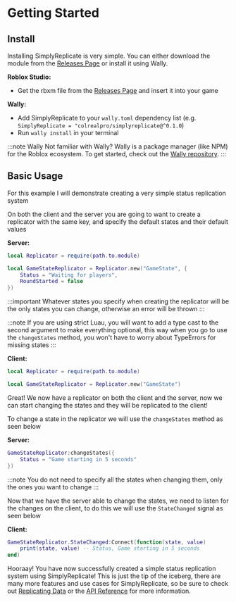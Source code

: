 # Getting Started

## Install

Installing SimplyReplicate is very simple. You can either download the module from the [Releases Page](https://github.com/ColRealPro/SimplyReplicate/releases) or install it using Wally.

**Roblox Studio:**
- Get the rbxm file from the [Releases Page](https://github.com/ColRealPro/SimplyReplicate/releases) and insert it into your game

**Wally:**
- Add SimplyReplicate to your `wally.toml` dependency list (e.g. `SimplyReplicate = "colrealpro/simplyreplicate@^0.1.0`)
- Run `wally install` in your terminal

:::note Wally
Not familiar with Wally? Wally is a package manager (like NPM) for the Roblox ecosystem.
To get started, check out the [Wally repository](https://github.com/UpliftGames/wally).
:::

## Basic Usage

For this example I will demonstrate creating a very simple status replication system

On both the client and the server you are going to want to create a replicator with the same key, and specify the default states and their default values

**Server:**
```lua
local Replicator = require(path.to.module)

local GameStateReplicator = Replicator.new("GameState", {
	Status = "Waiting for players",
	RoundStarted = false
})
```

:::important
Whatever states you specify when creating the replicator will be the only states you can change, otherwise an error will be thrown
:::

:::note
If you are using strict Luau, you will want to add a type cast to the second argument to make everything optional, this way when you go to use the `changeStates` method, you won't have to worry about TypeErrors for missing states
:::

**Client:**
```lua
local Replicator = require(path.to.module)

local GameStateReplicator = Replicator.new("GameState")
```

Great! We now have a replicator on both the client and the server, now we can start changing the states and they will be replicated to the client!

To change a state in the replicator we will use the `changeStates` method as seen below

**Server:**
```lua
GameStateReplicator:changeStates({
	Status = "Game starting in 5 seconds"
})
```

:::note
You do not need to specify all the states when changing them, only the ones you want to change
:::

Now that we have the server able to change the states, we need to listen for the changes on the client, to do this we will use the `StateChanged` signal as seen below

**Client:**
```lua
GameStateReplicator.StateChanged:Connect(function(state, value)
	print(state, value) -- Status, Game starting in 5 seconds
end)
```

Hooraay! You have now successfully created a simple status replication system using SimplyReplicate! This is just the tip of the iceberg, there are many more features and use cases for SimplyReplicate, so be sure to check out [Replicating Data](replicatingdata.md) or the [API Reference](/api/Replicator) for more information.